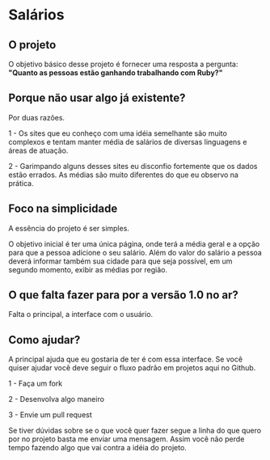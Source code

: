 # Salários

## O projeto

O objetivo básico desse projeto é fornecer uma resposta a pergunta: **"Quanto as pessoas estão ganhando trabalhando com Ruby?"**

## Porque não usar algo já existente?

Por duas razões.

1 - Os sites que eu conheço com uma idéia semelhante são muito complexos e tentam manter média de salários de diversas linguagens e áreas de atuação.

2 - Garimpando alguns desses sites eu disconfio fortemente que os dados estão errados. As médias são muito diferentes do que eu observo na prática.

## Foco na simplicidade

A essência do projeto é ser simples.

O objetivo inicial é ter uma única página, onde terá a média geral e a opção para que a pessoa adicione o seu salário. Além do valor do salário a pessoa deverá informar também sua cidade para que seja possível, em um segundo momento, exibir as médias por região.

## O que falta fazer para por a versão 1.0 no ar?

Falta o principal, a interface com o usuário.

## Como ajudar?

A principal ajuda que eu gostaria de ter é com essa interface. Se você quiser ajudar você deve seguir o fluxo padrão em projetos aqui no Github.

1 - Faça um fork

2 - Desenvolva algo maneiro

3 - Envie um pull request

Se tiver dúvidas sobre se o que você quer fazer segue a linha do que quero por no projeto basta me enviar uma mensagem. Assim você não perde tempo fazendo algo que vai contra a idéia do projeto.